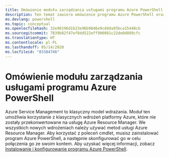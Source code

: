 ```yaml
---
title: Omówienie modułu zarządzania usługami programu Azure PowerShell | Microsoft Docs
description: Ten temat zawiera omówienie programu Azure PowerShell oraz linki prowadzące do informacji dotyczących instalacji i konfiguracji.
ms.devlang: powershell
ms.topic: conceptual
ms.openlocfilehash: 32e98196d1b23e96b9846e9cd4da93bca15448cb
ms.sourcegitcommit: 7839b82f47ef8dd522eff900081c22de0d089cfc
ms.translationtype: HT
ms.contentlocale: pl-PL
ms.lasthandoff: 05/14/2020
ms.locfileid: "83384746"
---
```

# <a name="overview-of-the-azure-powershell-service-management-module"></a>Omówienie modułu zarządzania usługami programu Azure PowerShell

Azure Service Management to klasyczny model wdrażania. Moduł ten umożliwia korzystanie z klasycznych wdrożeń platformy Azure, które nie zostały przekonwertowane na usługę Azure Resource Manager. We wszystkich nowych wdrożeniach należy używać metod usługi Azure Resource Manager. Aby korzystać z poleceń cmdlet, musisz zainstalować program Azure PowerShell, a następnie skonfigurować go w celu połączenia go ze swoim kontem. Aby uzyskać więcej informacji, zobacz [Instalowanie i konfigurowanie programu Azure PowerShell](install-azure-ps.md).
